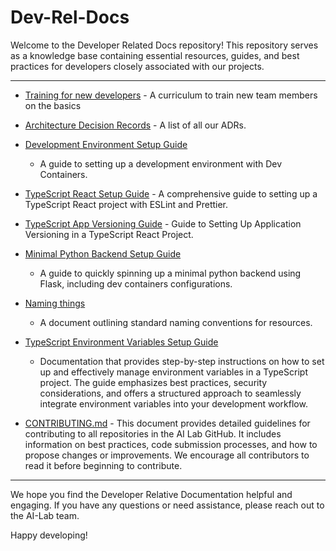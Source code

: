 # Dev-Rel-Docs

Welcome to the Developer Related Docs repository! This repository serves as a
knowledge base containing essential resources, guides, and best practices for
developers closely associated with our projects.

---

* [Training for new
  developers](https://github.com/ai-cfia/dev-rel-docs/blob/main/TRAINING.md) - A
  curriculum to train new team members on the basics

* [Architecture Decision
  Records](https://github.com/ai-cfia/dev-rel-docs/blob/main/adr/index.md) - A
  list of all our ADRs.

* [Development Environment Setup
  Guide](https://github.com/ai-cfia/dev-rel-docs/blob/main/Development-Environment-Setup-Guide/DEV-ENV-SETUP.md)
  - A guide to setting up a development environment with Dev Containers.

* [TypeScript React Setup
  Guide](https://github.com/ai-cfia/dev-rel-docs/blob/main/TypeScript-React-Setup-Guide/REACTSETUP.md)
  \- A comprehensive guide to setting up a TypeScript React project with ESLint
  and Prettier.

* [TypeScript App Versioning
  Guide](https://github.com/ai-cfia/dev-rel-docs/blob/main/TypeScript-AppVersion/APPVERSION-SETUP.md)
  \- Guide to Setting Up Application Versioning in a TypeScript React Project.

* [Minimal Python Backend Setup
  Guide](https://github.com/ai-cfia/dev-rel-docs/blob/main/Minimal-Backend-Setup-Guides/PYTHON-BACKEND-SETUP.md)
  - A guide to quickly spinning up a minimal python backend using Flask,
  including dev containers configurations.

* [Naming
  things](https://github.com/ai-cfia/dev-rel-docs/blob/main/adr/008-naming-convention.md)
  - A document outlining standard naming conventions for resources.

* [TypeScript Environment Variables Setup
  Guide](https://github.com/ai-cfia/dev-rel-docs/blob/main/TypeScript-EnvironmentVariables/ENVIRONMENT-VARIABLES-SETUP.md)
  - Documentation that provides step-by-step instructions on how to set up and
  effectively manage environment variables in a TypeScript project. The guide
  emphasizes best practices, security considerations, and offers a structured
  approach to seamlessly integrate environment variables into your development
  workflow.

* [CONTRIBUTING.md](https://github.com/ai-cfia/.github/blob/main/profile/CONTRIBUTING.md)
  \- This document provides detailed guidelines for contributing to all
  repositories in the AI Lab GitHub. It includes information on best practices,
  code submission processes, and how to propose changes or improvements. We
  encourage all contributors to read it before beginning to contribute.

---

We hope you find the Developer Relative Documentation helpful and engaging. If
you have any questions or need assistance, please reach out to the AI-Lab team.

Happy developing!
